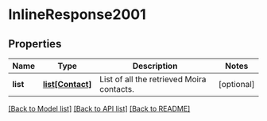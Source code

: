 # InlineResponse2001

## Properties
Name | Type | Description | Notes
------------ | ------------- | ------------- | -------------
**list** | [**list[Contact]**](Contact.md) | List of all the retrieved Moira contacts. | [optional] 

[[Back to Model list]](../README.md#documentation-for-models) [[Back to API list]](../README.md#documentation-for-api-endpoints) [[Back to README]](../README.md)


